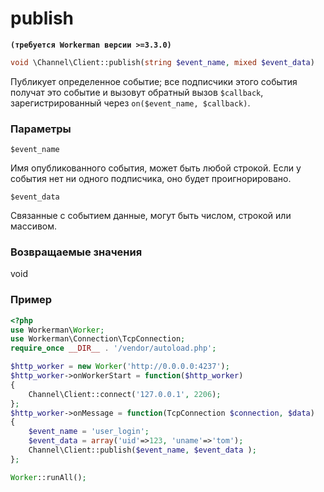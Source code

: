 # publish
**``` (требуется Workerman версии >=3.3.0) ```**

```php
void \Channel\Client::publish(string $event_name, mixed $event_data)
```
Публикует определенное событие; все подписчики этого события получат это событие и вызовут обратный вызов ```$callback```, зарегистрированный через ```on($event_name, $callback)```.


### Параметры
 ``` $event_name ```

Имя опубликованного события, может быть любой строкой. Если у события нет ни одного подписчика, оно будет проигнорировано.

 ``` $event_data ```

Связанные с событием данные, могут быть числом, строкой или массивом.

### Возвращаемые значения
void



### Пример
```php
<?php
use Workerman\Worker;
use Workerman\Connection\TcpConnection;
require_once __DIR__ . '/vendor/autoload.php';

$http_worker = new Worker('http://0.0.0.0:4237');
$http_worker->onWorkerStart = function($http_worker)
{
    Channel\Client::connect('127.0.0.1', 2206);
};
$http_worker->onMessage = function(TcpConnection $connection, $data)
{
    $event_name = 'user_login';
    $event_data = array('uid'=>123, 'uname'=>'tom');
    Channel\Client::publish($event_name, $event_data );
};

Worker::runAll();
```
